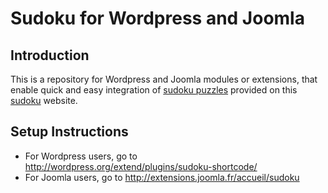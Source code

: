 Sudoku for Wordpress and Joomla
===============================

Introduction
------------
This is a repository for Wordpress and Joomla modules or extensions,
that enable quick and easy integration of [sudoku puzzles](http://www.live-sudoku.com)
provided on this [sudoku](http://www.le-sudoku.fr) website.

Setup Instructions
------------------
- For Wordpress users, go to http://wordpress.org/extend/plugins/sudoku-shortcode/
- For Joomla users, go to http://extensions.joomla.fr/accueil/sudoku